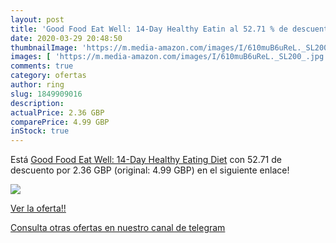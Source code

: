 ```yaml
---
layout: post
title: 'Good Food Eat Well: 14-Day Healthy Eatin al 52.71 % de descuento'
date: 2020-03-29 20:48:50
thumbnailImage: 'https://m.media-amazon.com/images/I/610muB6uReL._SL200_.jpg'
images: [ 'https://m.media-amazon.com/images/I/610muB6uReL._SL200_.jpg' ]
comments: true
category: ofertas
author: ring
slug: 1849909016
description:
actualPrice: 2.36 GBP
comparePrice: 4.99 GBP
inStock: true
---
```


Está [Good Food Eat Well: 14-Day Healthy Eating Diet](https://www.amazon.co.uk/dp/1849909016/?tag=redken01-21) con 52.71 de descuento por 2.36 GBP (original: 4.99 GBP) en el siguiente enlace!

[![](https://m.media-amazon.com/images/I/610muB6uReL._SL200_.jpg)](https://www.amazon.co.uk/dp/1849909016/?tag=redken01-21)

[Ver la oferta!!](https://www.amazon.co.uk/dp/1849909016/?tag=redken01-21)

[Consulta otras ofertas en nuestro canal de telegram](https://t.me/s/ofertas25)
